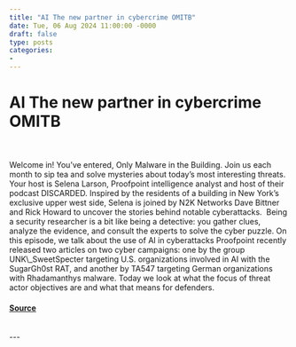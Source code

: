 ```yaml
---
title: "AI The new partner in cybercrime OMITB"
date: Tue, 06 Aug 2024 11:00:00 -0000
draft: false
type: posts
categories: 
- 
---
```

# AI The new partner in cybercrime OMITB

<br/>

<br/>
Welcome in! You’ve entered, Only Malware in the Building. Join us each month to sip tea and solve mysteries about today’s most interesting threats. Your host is Selena Larson, Proofpoint intelligence analyst and host of their podcast DISCARDED. Inspired by the residents of a building in New York’s exclusive upper west side, Selena is joined by N2K Networks Dave Bittner and Rick Howard to uncover the stories behind notable cyberattacks.  Being a security researcher is a bit like being a detective: you gather clues, analyze the evidence, and consult the experts to solve the cyber puzzle. On this episode, we talk about the use of AI in cyberattacks Proofpoint recently released two articles on two cyber campaigns: one by the group UNK\_SweetSpecter targeting U.S. organizations involved in AI with the SugarGh0st RAT, and another by TA547 targeting German organizations with Rhadamanthys malware. Today we look at what the focus of threat actor objectives are and what that means for defenders.

#### [Source](https://thecyberwire.com/podcasts/only-malware-in-the-building/3/notes)

<br/>
---
